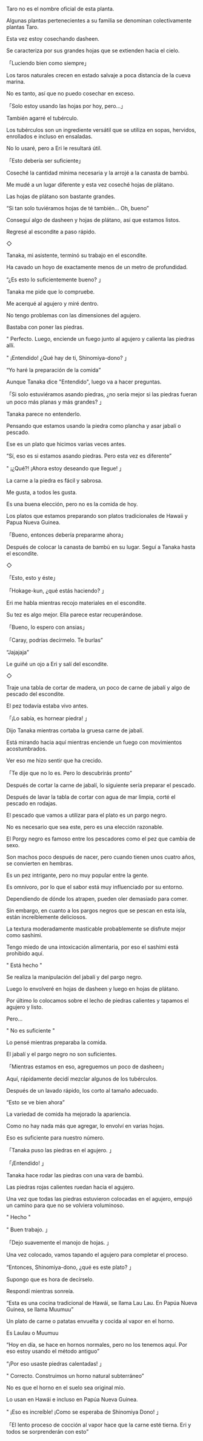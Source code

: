 
Taro no es el nombre oficial de esta planta.

Algunas plantas pertenecientes a su familia se denominan colectivamente plantas Taro.

Esta vez estoy cosechando dasheen.

Se caracteriza por sus grandes hojas que se extienden hacia el cielo.

「Luciendo bien como siempre」

Los taros naturales crecen en estado salvaje a poca distancia de la cueva marina.

No es tanto, así que no puedo cosechar en exceso.

「Solo estoy usando las hojas por hoy, pero…」

También agarré el tubérculo.

Los tubérculos son un ingrediente versátil que se utiliza en sopas, hervidos, enrollados e incluso en ensaladas.

No lo usaré, pero a Eri le resultará útil.

「Esto debería ser suficiente」

Coseché la cantidad mínima necesaria y la arrojé a la canasta de bambú.

Me mudé a un lugar diferente y esta vez coseché hojas de plátano.

Las hojas de plátano son bastante grandes.

“Si tan solo tuviéramos hojas de té también… Oh, bueno”

Conseguí algo de dasheen y hojas de plátano, así que estamos listos.

Regresé al escondite a paso rápido.

◇

Tanaka, mi asistente, terminó su trabajo en el escondite.

Ha cavado un hoyo de exactamente menos de un metro de profundidad.

“¿Es esto lo suficientemente bueno? 」

Tanaka me pide que lo compruebe.

Me acerqué al agujero y miré dentro.

No tengo problemas con las dimensiones del agujero.

Bastaba con poner las piedras.

" Perfecto. Luego, enciende un fuego junto al agujero y calienta las piedras allí.

" ¡Entendido! ¿Qué hay de ti, Shinomiya-dono? 」

“Yo haré la preparación de la comida”

Aunque Tanaka dice "Entendido", luego va a hacer preguntas.

「Si solo estuviéramos asando piedras, ¿no sería mejor si las piedras fueran un poco más planas y más grandes? 」

Tanaka parece no entenderlo.

Pensando que estamos usando la piedra como plancha y asar jabalí o pescado.

Ese es un plato que hicimos varias veces antes.

“Sí, eso es si estamos asando piedras. Pero esta vez es diferente”

" ¡¿Qué?! ¡Ahora estoy deseando que llegue! 」

La carne a la piedra es fácil y sabrosa.

Me gusta, a todos les gusta.

Es una buena elección, pero no es la comida de hoy.

Los platos que estamos preparando son platos tradicionales de Hawaii y Papua Nueva Guinea.

「Bueno, entonces debería prepararme ahora」

Después de colocar la canasta de bambú en su lugar. Seguí a Tanaka hasta el escondite.

◇

「Esto, esto y éste」

「Hokage-kun, ¿qué estás haciendo? 」

Eri me habla mientras recojo materiales en el escondite.

Su tez es algo mejor. Ella parece estar recuperándose.

「Bueno, lo espero con ansias」

「Caray, podrías decírmelo. Te burlas”

“Jajajaja”

Le guiñé un ojo a Eri y salí del escondite.

◇

Traje una tabla de cortar de madera, un poco de carne de jabalí y algo de pescado del escondite.

El pez todavía estaba vivo antes.

「¡Lo sabía, es hornear piedra! 」

Dijo Tanaka mientras cortaba la gruesa carne de jabalí.

Está mirando hacia aquí mientras enciende un fuego con movimientos acostumbrados.

Ver eso me hizo sentir que ha crecido.

「Te dije que no lo es. Pero lo descubrirás pronto”

Después de cortar la carne de jabalí, lo siguiente sería preparar el pescado.

Después de lavar la tabla de cortar con agua de mar limpia, corté el pescado en rodajas.

El pescado que vamos a utilizar para el plato es un pargo negro.

No es necesario que sea este, pero es una elección razonable.

El Porgy negro es famoso entre los pescadores como el pez que cambia de sexo.

Son machos poco después de nacer, pero cuando tienen unos cuatro años, se convierten en hembras.

Es un pez intrigante, pero no muy popular entre la gente.

Es omnívoro, por lo que el sabor está muy influenciado por su entorno.

Dependiendo de dónde los atrapen, pueden oler demasiado para comer.

Sin embargo, en cuanto a los pargos negros que se pescan en esta isla, están increíblemente deliciosos.

La textura moderadamente masticable probablemente se disfrute mejor como sashimi.

Tengo miedo de una intoxicación alimentaria, por eso el sashimi está prohibido aquí.

" Está hecho "

Se realiza la manipulación del jabalí y del pargo negro.

Luego lo envolveré en hojas de dasheen y luego en hojas de plátano.

Por último lo colocamos sobre el lecho de piedras calientes y tapamos el agujero y listo.

Pero…

" No es suficiente "

Lo pensé mientras preparaba la comida.

El jabalí y el pargo negro no son suficientes.

「Mientras estamos en eso, agreguemos un poco de dasheen」

Aquí, rápidamente decidí mezclar algunos de los tubérculos.

Después de un lavado rápido, los corto al tamaño adecuado.

“Esto se ve bien ahora”

La variedad de comida ha mejorado la apariencia.

Como no hay nada más que agregar, lo envolví en varias hojas.

Eso es suficiente para nuestro número.

「Tanaka puso las piedras en el agujero. 」

「¡Entendido! 」

Tanaka hace rodar las piedras con una vara de bambú.

Las piedras rojas calientes ruedan hacia el agujero.

Una vez que todas las piedras estuvieron colocadas en el agujero, empujó un camino para que no se volviera voluminoso.

" Hecho "

" Buen trabajo. 」

「Dejo suavemente el manojo de hojas. 」

Una vez colocado, vamos tapando el agujero para completar el proceso.

“Entonces, Shinomiya-dono, ¿qué es este plato? 」

Supongo que es hora de decírselo.

Respondí mientras sonreía.

“Esta es una cocina tradicional de Hawái, se llama Lau Lau. En Papúa Nueva Guinea, se llama Muumuu”

Un plato de carne o patatas envuelta y cocida al vapor en el horno.

Es Laulau o Muumuu

“Hoy en día, se hace en hornos normales, pero no los tenemos aquí. Por eso estoy usando el método antiguo”

“¡Por ​​eso usaste piedras calentadas! 」

" Correcto. Construimos un horno natural subterráneo”

No es que el horno en el suelo sea original mío.

Lo usan en Hawái e incluso en Papúa Nueva Guinea.

" ¡Eso es increíble! ¡Como se esperaba de Shinomiya Dono! 」

「El lento proceso de cocción al vapor hace que la carne esté tierna. Eri y todos se sorprenderán con esto”